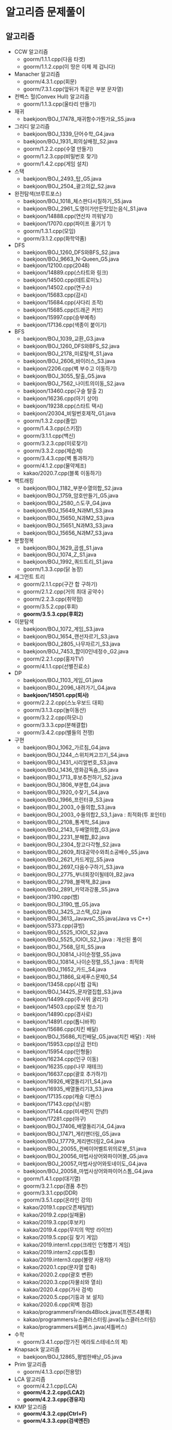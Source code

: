 # 알고리즘 문제풀이

## 알고리즘

  - CCW 알고리즘
    - goorm/1.1.1.cpp(다음 타겟)
    - goorm/1.1.2.cpp(이 땅은 이제 제 겁니다)
  - Manacher 알고리즘
    - goorm/4.3.1.cpp(회문)
    - goorm/7.3.1.cpp(앞뒤가 똑같은 부분 문자열)
  - 컨벡스 헐(Convex Hull) 알고리즘
    - goorm/1.1.3.cpp(울타리 만들기)
  - 재귀
    - baekjoon/BOJ_17478_재귀함수가뭔가요_S5.java
  - 그리디 알고리즘
    - baekjoon/BOJ_1339_단어수학_G4.java
    - baekjoon/BOJ_1931_회의실배정_S2.java
    - goorm/1.2.2.cpp(수열 만들기)
    - goorm/1.2.3.cpp(비밀번호 찾기)
    - goorm/1.4.2.cpp(게임 설치)
  - 스택
    - baekjoon/BOJ_2493_탑_G5.java
    - baekjoon/BOJ_2504_괄고의값_S2.java
  - 완전탐색(브루트포스)
    - baekjoon/BOJ_1018_체스판다시칠하기_S5.java
    - baekjoon/BOJ_2961_도영이가만든맛있는음식_S1.java
    - baekjoon/14888.cpp(연산자 끼워넣기)
    - baekjoon/17070.cpp(파이프 옮기기 1)
    - goorm/1.3.1.cpp(모임)
    - goorm/3.1.2.cpp(화학약품)
  - DFS
    - baekjoon/BOJ_1260_DFS와BFS_S2.java
    - baekjoon/BOJ_9663_N-Queen_G5.java
    - baekjoon/12100.cpp(2048)
    - baekjoon/14889.cpp(스타트와 링크)
    - baekjoon/14500.cpp(테트로미노)
    - baekjoon/14502.cpp(연구소)
    - baekjoon/15683.cpp(감시)
    - baekjoon/15684.cpp(사다리 조작)
    - baekjoon/15685.cpp(드래곤 커브)
    - baekjoon/15997.cpp(승부예측)
    - baekjoon/17136.cpp(색종이 붙이기)
  - BFS
    - baekjoon/BOJ_1039_교환_G3.java
    - baekjoon/BOJ_1260_DFS와BFS_S2.java
    - baekjoon/BOJ_2178_미로탐색_S1.java
    - baekjoon/BOJ_2606_바이러스_S3.java
    - baekjoon/2206.cpp(벽 부수고 이동하기)
    - baekjoon/BOJ_3055_탈출_G5.java
    - baekjoon/BOJ_7562_나이트의이동_S2.java
    - baekjoon/13460.cpp(구슬 탈출 2)
    - baekjoon/16236.cpp(아기 상어)
    - baekjoon/19238.cpp(스타트 택시)
    - baekjoon/20304_비밀번호제작_G1.java
    - goorm/1.3.2.cpp(졸업)
    - goorm/1.4.3.cpp(스키장)
    - goorm/3.1.1.cpp(백신)
    - goorm/3.2.3.cpp(미로찾기)
    - goorm/3.3.2.cpp(제습제)
    - goorm/3.4.3.cpp(벽 통과하기)
    - goorm/4.1.2.cpp(물약제조)
    - kakao/2020.7.cpp(블록 이동하기)
  - 백트래킹
    - baekjoon/BOJ_1182_부분수열의합_S2.java
    - baekjoon/BOJ_1759_암호만들기_G5.java
    - baekjoon/BOJ_2580_스도쿠_G4.java
    - baekjoon/BOJ_15649_N과M1_S3.java
    - baekjoon/BOJ_15650_N과M2_S3.java
    - baekjoon/BOJ_15651_N과M3_S3.java
    - baekjoon/BOJ_15656_N과M7_S3.java
  - 분할정복
    - baekjoon/BOJ_1629_곱셈_S1.java
    - baekjoon/BOJ_1074_Z_S1.java
    - baekjoon/BOJ_1992_쿼드트리_S1.java
    - goorm/1.3.3.cpp(닭 농장)
  - 세그먼트 트리
    - goorm/2.1.1.cpp(구간 합 구하기)
    - goorm/2.1.2.cpp(거의 최대 공약수)
    - goorm/2.2.3.cpp(취약점)
    - goorm/3.5.2.cpp(후회)
    - **goorm/3.5.3.cpp(후회2)**
  - 이분탐색
    - baekjoon/BOJ_1072_게임_S3.java
    - baekjoon/BOJ_1654_랜선자르기_S3.java
    - baekjoon/BOJ_2805_나무자르기_S3.java
    - baekjoon/BOJ_7453_합이0인네정수_G2.java
    - goorm/2.2.1.cpp(홍자TV)
    - goorm/4.1.1.cpp(선별진료소)
  - DP
    - baekjoon/BOJ_1103_게임_G1.java
    - baekjoon/BOJ_2096_내려가기_G4.java
    - **baekjoon/14501.cpp(퇴사)**
    - goorm/2.2.2.cpp(스노우보드 대회)
    - goorm/3.1.3.cpp(놀이동산)
    - goorm/3.2.2.cpp(하모니)
    - goorm/3.3.3.cpp(분해결합)
    - goorm/3.4.2.cpp(별들의 전쟁)
  - 구현
    - baekjoon/BOJ_1062_가르침_G4.java
    - baekjoon/BOJ_1244_스위치켜고끄기_S4.java
    - baekjoon/BOJ_1431_시리얼번호_S3.java
    - baekjoon/BOJ_1436_영화감독숌_S5.java
    - baekjoon/BOJ_1713_후보추천하기_S2.java
    - baekjoon/BOJ_1806_부분합_G4.java
    - baekjoon/BOJ_1920_수찾기_S4.java
    - baekjoon/BOJ_1966_프린터큐_S3.java
    - baekjoon/BOJ_2003_수들의합_S3.java
    - baekjoon/BOJ_2003_수들의합2_S3_1.java : 최적화(투 포인터)
    - baekjoon/BOJ_2108_통계학_S4.java
    - baekjoon/BOJ_2143_두배열의합_G3.java
    - baekjoon/BOJ_2231_분해합_B2.java
    - baekjoon/BOJ_2304_창고다각형_S2.java
    - baekjoon/BOJ_2609_최대공약수와최소공배수_S5.java
    - baekjoon/BOJ_2621_카드게임_S5.java
    - baekjoon/BOJ_2697_다음수구하기_S3.java
    - baekjoon/BOJ_2775_부녀회장이될테야_B2.java
    - baekjoon/BOJ_2798_블랙잭_B2.java
    - baekjoon/BOJ_2891_카약과강풍_S5.java
    - baekjoon/3190.cpp(뱀)
    - baekjoon/BOJ_3190_뱀_G5.java
    - baekjoon/BOJ_3425_고스택_G2.java
    - baekjoon/BOJ_3613_JavavsC_S5.java(Java vs C++)
    - baekjoon/5373.cpp(큐빙)
    - baekjoon/BOJ_5525_IOIOI_S2.java
    - baekjoon/BOJ_5525_IOIOI_S2_1.java : 개선된 풀이
    - baekjoon/BOJ_7568_덩치_S5.java
    - baekjoon/BOJ_10814_나이순정렬_S5.java
    - baekjoon/BOJ_10814_나이순정렬_S5_1.java : 최적화
    - baekjoon/BOJ_11652_카드_S4.java
    - baekjoon/BOJ_11866_요세푸스문제0_S4
    - baekjoon/13458.cpp(시험 감독)
    - baekjoon/BOJ_14425_문자열집합_S3.java
    - baekjoon/14499.cpp(주사위 굴리기)
    - baekjoon/14503.cpp(로봇 청소기)
    - baekjoon/14890.cpp(경사로)
    - baekjoon/14891.cpp(톱니바퀴)
    - baekjoon/15686.cpp(치킨 배달)
    - baekjoon/BOJ_15686_치킨배달_G5.java(치킨 배달) : 자바
    - baekjoon/15953.cpp(상금 헌터)
    - baekjoon/15954.cpp(인형들)
    - baekjoon/16234.cpp(인구 이동)
    - baekjoon/16235.cpp(나무 재테크)
    - baekjoon/16637.cpp(괄호 추가하기)
    - baekjoon/16926_배열돌리기1_S4.java
    - baekjoon/16935_배열돌리기3_S3.java
    - baekjoon/17135.cpp(캐슬 디펜스)
    - baekjoon/17143.cpp(낚시왕)
    - baekjoon/17144.cpp(미세먼지 안녕!)
    - baekjoon/17281.cpp(야구)
    - baekjoon/BOJ_17406_배열돌리기4_G4.java
    - baekjoon/BOJ_17471_게리맨더링_G5.java
    - baekjoon/BOJ_17779_게리맨더링2_G4.java
    - baekjoon/BOJ_20055_컨베이어벨트위의로봇_S1.java
    - baekjoon/BOJ_20056_마법사상어와파이어볼_G5.java
    - baekjoon/BOJ_20057_마법사상어와토네이도_G4.java
    - baekjoon/BOJ_20058_마법사상어와파이어스톰_G4.java
    - goorm/1.4.1.cpp(대기열)
    - goorm/3.2.1.cpp(경품 추천)
    - goorm/3.3.1.cpp(DDR)
    - goorm/3.5.1.cpp(온라인 강의)
    - kakao/2019.1.cpp(오픈채팅방)
    - kakao/2019.2.cpp(실패율)
    - kakao/2019.3.cpp(후보키)
    - kakao/2019.4.cpp(무지의 먹방 라이브)
    - kakao/2019.5.cpp(길 찾기 게임)
    - kakao/2019.intern1.cpp(크레인 인형뽑기 게임)
    - kakao/2019.intern2.cpp(튜플)
    - kakao/2019.intern3.cpp(불량 사용자)
    - kakao/2020.1.cpp(문자열 압축)
    - kakao/2020.2.cpp(괄호 변환)
    - kakao/2020.3.cpp(자물쇠와 열쇠)
    - kakao/2020.4.cpp(가사 검색)
    - kakao/2020.5.cpp(기둥과 보 설치)
    - kakao/2020.6.cpp(외벽 점검)
    - kakao/programmersFriends4Block.java(프렌즈4블록)
    - kakao/programmers뉴스클러스터링.java(뉴스클러스터링)
    - kakao/programmers셔틀버스.java(셔틀버스)
  - 수학
    - goorm/3.4.1.cpp(망가진 에라토스테네스의 체)
  - Knapsack 알고리즘
    - baekjoon/BOJ_12865_평범한배낭_G5.java
  - Prim 알고리즘
    - goorm/4.1.3.cpp(전용망)
  - LCA 알고리즘
    - goorm/4.2.1.cpp(LCA)
    - **goorm/4.2.2.cpp(LCA2)**
    - **goorm/4.2.3.cpp(경유지)**
  - KMP 알고리즘
    - **goorm/4.3.2.cpp(Ctrl+F)**
    - **goorm/4.3.3.cpp(검색엔진)**
   